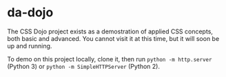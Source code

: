 # da-dojo
The CSS Dojo project exists as a demostration of applied CSS concepts,
both basic and advanced. You cannot visit it at this time, but it will soon be up and running.

To demo on this project locally, clone it, then run `python -m http.server` (Python 3) or `python -m SimpleHTTPServer` (Python 2).
